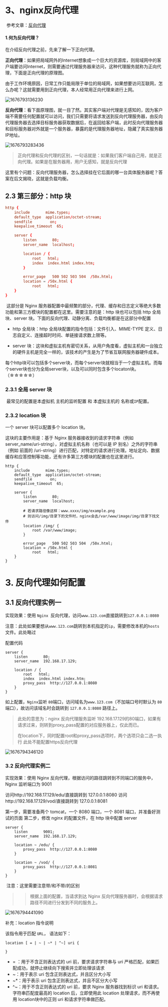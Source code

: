 # 3、nginx反向代理



​	参考文章：[反向代理](https://blog.csdn.net/zxd1435513775/article/details/102508463?ops_request_misc=&request_id=&biz_id=102&utm_term=nginx%E5%8F%8D%E5%90%91%E4%BB%A3%E7%90%86%E8%B7%AF%E5%BE%84%E9%85%8D%E7%BD%AE&utm_medium=distribute.pc_search_result.none-task-blog-2~all~sobaiduweb~default-1-102508463.nonecase&spm=1018.2226.3001.4187)

#### 1.何为反向代理？
在介绍反向代理之前，先来了解一下正向代理。

**正向代理**：如果把局域网外的Internet想象成一个巨大的资源库，则局域网中的客户端要访问Internet，则需要通过代理服务器来访问，这种代理服务就称为正向代理，下面是正向代理的原理图。

由于工作环境原因，日常工作只能局限于单位的局域网，如果想要访问互联网，怎么办呢？这就需要用到正向代理，本人经常用正向代理来进行上网。

![1676793136230](../../../.vuepress/public/images/1676793136230.png)



**反向代理**：看下面原理图，就一目了然。其实客户端对代理是无感知的，因为客户端不需要任何配置就可以访问，我们只需要将请求发送到反向代理服务器，由反向代理服务器去选择目标服务器获取数据后，在返回给客户端，此时反向代理服务器和目标服务器对外就是一个服务器，暴露的是代理服务器地址，隐藏了真实服务器 IP地址。

![1676793283436](../../../.vuepress/public/images/1676793283436.png)



> 正向代理和反向代理的区别，一句话就是：如果我们客户端自己用，就是正向代理。如果是在服务器用，用户无感知，就是反向代理

​	这里有个问题：反向代理服务器，怎么选择挂在它后面的哪一台具体服务器呢？答案在后文揭晓，这就是负载均衡。



## 2.3 第三部分：http 块

```conf
http {
    include       mime.types;
    default_type  application/octet-stream;
    sendfile        on;
    keepalive_timeout  65;

    server {
        listen       80;
        server_name  localhost;

        location / {
            root   html;
            index  index.html index.htm;
        }

        error_page   500 502 503 504  /50x.html;
        location = /50x.html {
            root   html;
    }
}

```

​		这部分是 Nginx 服务器配置中最频繁的部分，代理、缓存和日志定义等绝大多数功能和第三方模块的配置都在这里。需要注意的是：http 块也可以包括 http 全局块、server 块。下面的反向代理、动静分离、负载均衡都是在这部分中配置

- http 全局块：http 全局块配置的指令包括：文件引入、MIME-TYPE 定义、日志自定义、连接超时时间、单链接请求数上限等。

- server 块：这块和虚拟主机有密切关系，从用户角度看，虚拟主机和一台独立的硬件主机是完全一样的，该技术的产生是为了节省互联网服务器硬件成本。

每个http块可以包括多个server块，而每个server块就相当于一个虚拟主机。而每个server块也分为全局server块，以及可以同时包含多个locaton块。（☆☆☆☆☆）



### 2.3.1 全局 server 块

​	最常见的配置是本虚拟机   主机的监听配置   和   本虚拟主机的  名称或`IP`配置。





### 2.3.2 location 块

一个 server 块可以配置多个 location 块。

这块的主要作用是：基于 Nginx 服务器接收到的请求字符串（例如 server_name/uri-string），对虚拟主机名称（也可以是 IP 别名）之外的字符串（例如 前面的 /uri-string）进行匹配，对特定的请求进行处理。地址定向、数据缓存和应答控制等功能，还有许多第三方模块的配置也在这里进行。

```
http {
    include       mime.types;
    default_type  application/octet-stream;
    sendfile        on;
    keepalive_timeout  65;

    server {
        listen       80;
        server_name  localhost;

        # 若请求路径像这样：www.xxxx/img/example.png
        # 则访问/img/目录下的文件时，nginx会去/var/www/image/img/目录下找文件
        location /img/ {
            root /var/www/image;
        }

        error_page   500 502 503 504  /50x.html;
        location = /50x.html {
            root   html;
    }
}

```

# 3. 反向代理如何配置

## 3.1 反向代理实例一

实现效果：使用 `Nginx `反向代理，访问`www.123.com`直接跳转到`127.0.0.1:8080`

注意：此处如果要想从`www.123.com`跳转到本机指定的`ip`，需要修改本机的`hosts`文件。此处略过

配置代码

```
server {
	listen       80;
	server_name  192.168.17.129;

	location / {
		root   html;
		index  index.html index.htm;
		proxy_pass  http://127.0.0.1:8080
	}
}

```



如上配置，`Nginx`监听 `80`端口，访问域名为`www.123.com`（不加端口号时默认为 `80`端口），故访问该域名时会跳转到 `127.0.0.1:8080` 路径上。

> 此处的意思为：nginx 反向代理服务监听 192.168.17.129的80端口，如果有请求过来，则转到proxy_pass配置的对应服务器上，仅此而已。
>
> 在location下，同时配置root和proxy_pass选项时，两个选项只会二选一执行
> 此处不能配置https反向代理
>



![1676794346120](../../../.vuepress/public/images/1676794346120.png)





### 3.2 反向代理实例二

实现效果：使用 Nginx 反向代理，根据访问的路径跳转到不同端口的服务中，Nginx 监听端口为 9001

访问http://192.168.17.129/edu/直接跳转到 127.0.0.1:8080
访问http://192.168.17.129/vod/直接跳转到 127.0.0.1:8081

第一步，需要准备两个 tomcat，一个 8080 端口，一个 8081 端口，并准备好测试的页面
第二步，修改 nginx 的配置文件，在 http 块中配置 server

```
server {
	listen       9001;
	server_name  192.168.17.129;

	location ~ /edu/ {
		proxy_pass  http://127.0.0.1:8080
	}

	location ~ /vod/ {
		proxy_pass  http://127.0.0.1:8081
	}
}

```

​	注意：这里需要注意带/和不带/的区别

> > 根据上面的配置，当请求到达 Nginx 反向代理服务器时，会根据请求路径不同进行分发到不同的服务上。
>
> 

![1676794441090](../../../.vuepress/public/images/1676794441090.png)





补充：location 指令说明

该指令用于匹配 `URL`， 语法如下：

```
location [ = | ~ | ~* | ^~] uri {

}
```



- = ：用于不含正则表达式的 uri 前，要求请求字符串与 uri 严格匹配，如果匹配成功，就停止继续向下搜索并立即处理该请求
- ~：用于表示 uri 包含正则表达式，并且区分大小写
- ~*：用于表示 uri 包含正则表达式，并且不区分大小写
- ^~：用于不含正则表达式的 uri 前，要求 Nginx 服务器找到标识 uri 和请求。字符串匹配度最高的 location 后，立即使用此 location 处理请求，而不再使用 location块中的正则 uri 和请求字符串做匹配。













































​	
